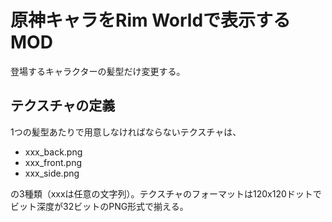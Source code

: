 # 原神キャラをRim Worldで表示するMOD

登場するキャラクターの髪型だけ変更する。

## テクスチャの定義

1つの髪型あたりで用意しなければならないテクスチャは、

* xxx_back.png
* xxx_front.png
* xxx_side.png

の3種類（xxxは任意の文字列）。テクスチャのフォーマットは120x120ドットでビット深度が32ビットのPNG形式で揃える。
